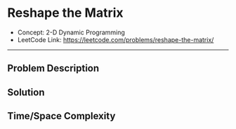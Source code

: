 # Reshape the Matrix

- Concept: 2-D Dynamic Programming
- LeetCode Link: https://leetcode.com/problems/reshape-the-matrix/

---

## Problem Description

## Solution

## Time/Space Complexity

